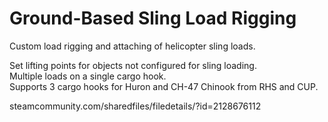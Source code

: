# Ground-Based Sling Load Rigging

Custom load rigging and attaching of helicopter sling loads.

Set lifting points for objects not configured for sling loading.  
Multiple loads on a single cargo hook.  
Supports 3 cargo hooks for Huron and CH-47 Chinook from RHS and CUP.  

steamcommunity.com/sharedfiles/filedetails/?id=2128676112
